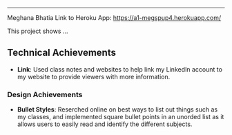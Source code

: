 
---

Meghana Bhatia
Link to Heroku App:
https://a1-megspup4.herokuapp.com/


This project shows ...

## Technical Achievements
- **Link**: Used class notes and websites to help link my LinkedIn account to my website to provide viewers with more information.

### Design Achievements
- **Bullet Styles**: Reserched online on best ways to list out things such as my classes, and implemented square bullet points in an unorded list as it allows users to easily read and identify the different subjects.


